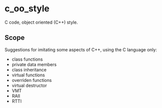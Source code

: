 # c_oo_style
C code, object oriented (C++) style.

## Scope
Suggestions for imitating some aspects of C++, using the C language only:
* class functions
* private data members
* class inheritance
* virtual functions
* overriden functions
* virtual destructor
* VMT
* RAII
* RTTI
